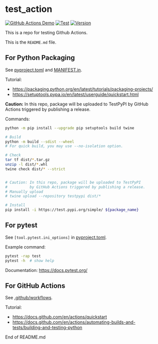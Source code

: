# test_action

[![GitHub Actions Demo](https://github.com/jhj0411jhj/test_action/actions/workflows/github-actions-demo.yml/badge.svg)](https://github.com/jhj0411jhj/test_action/actions/workflows/github-actions-demo.yml)
[![Test](https://github.com/jhj0411jhj/test_action/actions/workflows/test.yml/badge.svg)](https://github.com/jhj0411jhj/test_action/actions/workflows/test.yml)
[![Version](https://img.shields.io/github/v/release/jhj0411jhj/test_action.svg)](https://github.com/jhj0411jhj/test_action/releases)

This is a repo for testing Github Actions.

This is the `README.md` file.

## For Python Packaging

See [pyproject.toml](pyproject.toml) and [MANIFEST.in](MANIFEST.in).

Tutorial:
* https://packaging.python.org/en/latest/tutorials/packaging-projects/
* https://setuptools.pypa.io/en/latest/userguide/quickstart.html

**Caution:** In this repo, package will be uploaded to TestPyPI 
by GitHub Actions triggered by publishing a release.

Commands:
```bash
python -m pip install --upgrade pip setuptools build twine

# Build
python -m build --sdist --wheel
# For quick build, you may use --no-isolation option.

# Check
tar tf dist/*.tar.gz
unzip -l dist/*.whl
twine check dist/* --strict


# Caution: In this repo, package will be uploaded to TestPyPI 
#          by GitHub Actions triggered by publishing a release.
# Manually upload
# twine upload --repository testpypi dist/*

# Install
pip install -i https://test.pypi.org/simple/ ${package_name}
```

## For pytest

See `[tool.pytest.ini_options]` in [pyproject.toml](pyproject.toml).

Example command:
```bash
pytest -rap test
pytest -h  # show help
```

Documentation: https://docs.pytest.org/

## For GitHub Actions

See [.github/workflows](.github/workflows).

Tutorial:
* https://docs.github.com/en/actions/quickstart
* https://docs.github.com/en/actions/automating-builds-and-tests/building-and-testing-python

End of README.md
